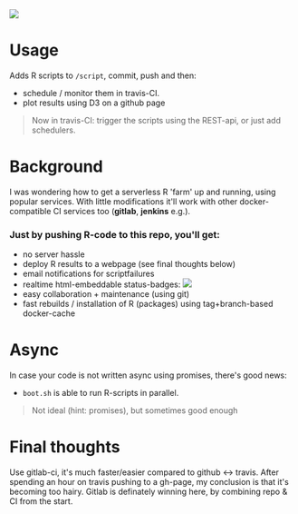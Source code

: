 <img src="https://travis-ci.org/coderofsalvation/R.cluster.svg?branch=master"/>

# Usage 

Adds R scripts to `/script`, commit, push and then:

* schedule / monitor them in travis-CI.
* plot results using D3 on a github page

> Now in travis-CI: trigger the scripts using the REST-api, or just add schedulers.

# Background

I was wondering how to get a serverless R 'farm' up and running, using popular services.
With little modifications it'll work with other docker-compatible CI services too (__gitlab__, __jenkins__ e.g.).

### Just by pushing R-code to this repo, you'll get:

* no server hassle
* deploy R results to a webpage (see final thoughts below)
* email notifications for scriptfailures
* realtime html-embeddable status-badges: <img src="https://travis-ci.org/coderofsalvation/R.cluster.svg?branch=master"/>
* easy collaboration + maintenance (using git)
* fast rebuilds / installation of R (packages) using tag+branch-based docker-cache

# Async

In case your code is not written async using promises, there's good news: 

* `boot.sh` is able to run R-scripts in parallel.

> Not ideal (hint: promises), but sometimes good enough

# Final thoughts

Use gitlab-ci, it's much faster/easier compared to github <-> travis.
After spending an hour on travis pushing to a gh-page, my conclusion is that it's becoming too hairy.
Gitlab is definately winning here, by combining repo & CI from the start.
